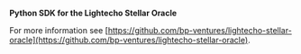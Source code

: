 **Python SDK for the Lightecho Stellar Oracle**

For more information see [https://github.com/bp-ventures/lightecho-stellar-oracle](https://github.com/bp-ventures/lightecho-stellar-oracle).
